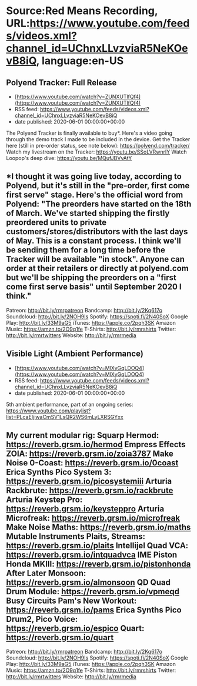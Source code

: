 # Source:Red Means Recording, URL:https://www.youtube.com/feeds/videos.xml?channel_id=UChnxLLvzviaR5NeKOevB8iQ, language:en-US

## Polyend Tracker: Full Release
 - [https://www.youtube.com/watch?v=ZUNXUTlfQf4](https://www.youtube.com/watch?v=ZUNXUTlfQf4)
 - RSS feed: https://www.youtube.com/feeds/videos.xml?channel_id=UChnxLLvzviaR5NeKOevB8iQ
 - date published: 2020-06-01 00:00:00+00:00

The Polyend Tracker is finally available to buy*. Here's a video going through the demo track I made to be included in the device.
Get the Tracker here (still in pre-order status, see note below): https://polyend.com/tracker/
Watch my livestream on the Tracker: https://youtu.be/SSoLVRwnrlY
Watch Loopop's deep dive: https://youtu.be/MQufJBVvAtY

*I thought it was going live today, according to Polyend, but it's still in the "pre-order, first come first serve" stage. Here's the official word from Polyend: 
"The preorders have started on the 18th of March. We've started shipping the firstly preordered units to private customers/stores/distributors with the last days of May. This is a constant process. I think we'll be sending them for a long time before the Tracker will be available "in stock". Anyone can order at their retailers or directly at polyend.com but we'll be shipping the preorders on a "first come first serve basis" until September 2020 I think."
------------------------------------
Patreon: http://bit.ly/rmrpatreon
Bandcamp: http://bit.ly/2Kq617o
Soundcloud: http://bit.ly/2NOH9Is
Spotify: https://spoti.fi/2N40SoX
Google Play: http://bit.ly/33M9aG5
iTunes: https://apple.co/2pqh3SK
Amazon Music: https://amzn.to/2O9q1fe
T-Shirts: http://bit.ly/rmrshirts
Twitter: http://bit.ly/rmrtwitters
Website: http://bit.ly/rmrmedia

## Visible Light (Ambient Performance)
 - [https://www.youtube.com/watch?v=MlXyGqLDOQ4](https://www.youtube.com/watch?v=MlXyGqLDOQ4)
 - RSS feed: https://www.youtube.com/feeds/videos.xml?channel_id=UChnxLLvzviaR5NeKOevB8iQ
 - date published: 2020-06-01 00:00:00+00:00

5th ambient performance, part of an ongoing series: https://www.youtube.com/playlist?list=PLcaEIjiwaCmSV1LsQR2WS6mLyLXRSGYxx

My current modular rig: 
Squarp Hermod: https://reverb.grsm.io/hermod
Empress Effects ZOIA: https://reverb.grsm.io/zoia3787
Make Noise 0-Coast: https://reverb.grsm.io/0coast
Erica Synths Pico System 3: https://reverb.grsm.io/picosystemiii
Arturia Rackbrute: https://reverb.grsm.io/rackbrute
Arturia Keystep Pro: https://reverb.grsm.io/keysteppro
Arturia Microfreak: https://reverb.grsm.io/microfreak
Make Noise Maths: https://reverb.grsm.io/maths
Mutable Instruments Plaits, Streams: https://reverb.grsm.io/plaits
Intellijel Quad VCA: https://reverb.grsm.io/intquadvca
IME Piston Honda MKIII: https://reverb.grsm.io/pistonhonda
After Later Monsoon: https://reverb.grsm.io/almonsoon
QD Quad Drum Module: https://reverb.grsm.io/vpmeqd
Busy Circuits Pam's New Workout: https://reverb.grsm.io/pams
Erica Synths Pico Drum2, Pico Voice: https://reverb.grsm.io/espico
Quart: https://reverb.grsm.io/quart
------------------------------------
Patreon: http://bit.ly/rmrpatreon
Bandcamp: http://bit.ly/2Kq617o
Soundcloud: http://bit.ly/2NOH9Is
Spotify: https://spoti.fi/2N40SoX
Google Play: http://bit.ly/33M9aG5
iTunes: https://apple.co/2pqh3SK
Amazon Music: https://amzn.to/2O9q1fe
T-Shirts: http://bit.ly/rmrshirts
Twitter: http://bit.ly/rmrtwitters
Website: http://bit.ly/rmrmedia

